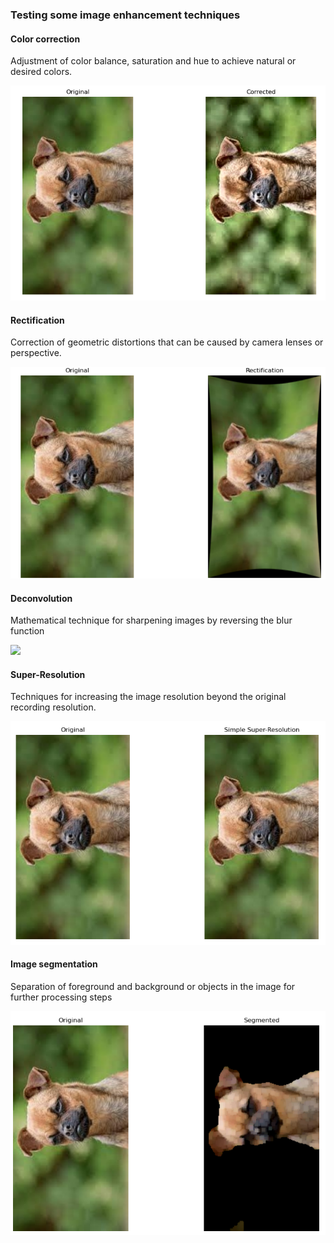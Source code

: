 ### Testing some image enhancement techniques

#### Color correction
Adjustment of color balance, saturation and hue to achieve natural or desired colors.

<img src="images/dog_color_corrected.png">


#### Rectification
Correction of geometric distortions that can be caused by camera lenses or perspective.

<img src="images/dog_rect.png">


#### Deconvolution
Mathematical technique for sharpening images by reversing the blur function

<img src="images/dog_deconv.png">

#### Super-Resolution
Techniques for increasing the image resolution beyond the original recording resolution.

<img src="images/dog_super_resolution.png">


#### Image segmentation
Separation of foreground and background or objects in the image for further processing steps

<img src="images/dog_watersheed.png">
